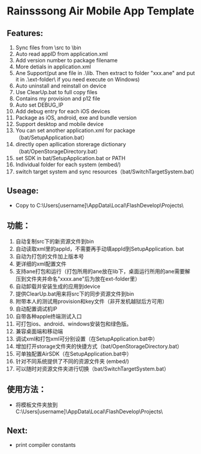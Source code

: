 Rainsssong Air Mobile App Template
=============
## Features:
1. Sync files from \src to \bin
2. Auto read appID from application.xml
3. Add version number to package filename
4. More detials in application.xml
5. Ane Support(put ane file in .\lib\. Then extract to folder "xxx.ane" and put it in .\ext-folder\ if you need execute on Windows)
6. Auto uninstall and reinstall on device
7. Use ClearUp.bat to full copy files
8. Contains my provision and p12 file
9. Auto set DEBUG_IP
10. Add debug entry for each iOS devices
11. Package as iOS, android, exe and bundle version
12. Support desktop and mobile device
13. You can set another application.xml for package（bat/SetupApplication.bat）
14. directly open apllication storerage dictionary（bat/OpenStorageDirectory.bat）
15. set SDK in bat/SetupApplication.bat or PATH
16. Individual folder for each system (embed/)
17. switch target system and sync resources（bat/SwitchTargetSystem.bat）

## Useage:
* Copy to C:\Users\[username]\AppData\Local\FlashDevelop\Projects\


## 功能：
1. 自动复制src下的新资源文件到bin
2. 自动读取xml里的appId，不需要再手动填appId到SetupApplication. bat
3. 自动为打包的文件加上版本号
4. 更详细的xml配置文件
5. 支持ane打包和运行（打包所用的ane放在lib下，桌面运行所用的ane需要解压到文件夹并命名"xxxx.ane"后为放在ext-folder里）
6. 自动卸载并安装生成的应用到device
7. 提供ClearUp.bat用来将src下的同步资源文件到bin
8. 附带本人的测试用provision和key文件（非开发机越狱后方可用）
9. 自动配置调试机IP
10. 自带各种apple终端测试入口
11. 可打包ios、android、windows安装包和绿色版。
12. 兼容桌面端和移动端
13. 调试xml和打包xml可分别设置（在SetupApplication.bat中）
14. 增加打开storage文件夹的快捷方式（bat/OpenStorageDirectory.bat）
15. 可单独配置AirSDK（在SetupApplication.bat中）
16. 针对不同系统提供了不同的资源文件夹 (embed/)
17. 可以随时对资源文件夹进行切换（bat/SwitchTargetSystem.bat）

## 使用方法：
* 将模板文件夹放到C:\Users\[username]\AppData\Local\FlashDevelop\Projects\

## Next:
* print compiler constants
